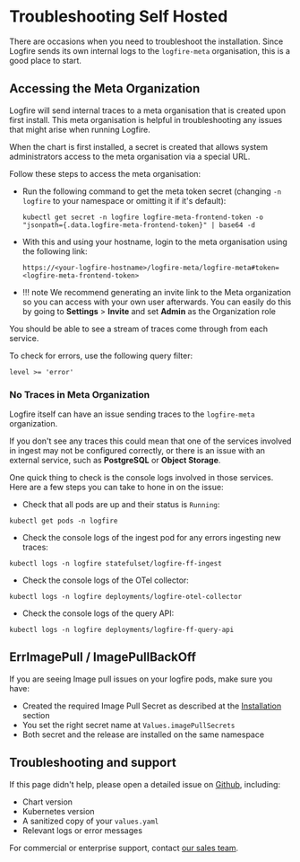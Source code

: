 # Troubleshooting Self Hosted

There are occasions when you need to troubleshoot the installation.  Since Logfire sends its own internal logs to the `logfire-meta` organisation, this is a good place to start.

## Accessing the Meta Organization

Logfire will send internal traces to a meta organisation that is created upon first install.   This meta organisation is helpful in troubleshooting any issues that might arise when running Logfire.

When the chart is first installed, a secret is created that allows system administrators access to the meta organisation via a special URL.

Follow these steps to access the meta organisation:

* Run the following command to get the meta token secret (changing `-n logfire` to your namespace or omitting it if it's default):
  ```
  kubectl get secret -n logfire logfire-meta-frontend-token -o "jsonpath={.data.logfire-meta-frontend-token}" | base64 -d
  ```
* With this and using your hostname, login to the meta organisation using the following link:
  ```
  https://<your-logfire-hostname>/logfire-meta/logfire-meta#token=<logfire-meta-frontend-token>
  ```

* !!! note
    We recommend generating an invite link to the Meta organization so you can access with your own user afterwards.
    You can easily do this by going to **Settings** > **Invite** and set **Admin** as the Organization role

You should be able to see a stream of traces come through from each service.

To check for errors, use the following query filter:

```
level >= 'error'
```

### No Traces in Meta Organization

Logfire itself can have an issue sending traces to the `logfire-meta` organization.

If you don't see any traces this could mean that one of the services involved in ingest may not be configured correctly, or there is an issue with an external service, such as **PostgreSQL** or **Object Storage**.

One quick thing to check is the console logs involved in those services.  Here are a few steps you can take to hone in on the issue:

* Check that all pods are up and their status is `Running`:
 ```
 kubectl get pods -n logfire
 ```
* Check the console logs of the ingest pod for any errors ingesting new traces:
 ```
 kubectl logs -n logfire statefulset/logfire-ff-ingest
 ```
* Check the console logs of the OTel collector:
 ```
 kubectl logs -n logfire deployments/logfire-otel-collector
 ```
* Check the console logs of the query API:
 ```
 kubectl logs -n logfire deployments/logfire-ff-query-api
 ```

## ErrImagePull / ImagePullBackOff

If you are seeing Image pull issues on your logfire pods, make sure you have:

* Created the required Image Pull Secret as described at the [Installation](./installation.md#image-pull-secrets_1) section
* You set the right secret name at `Values.imagePullSecrets`
* Both secret and the release are installed on the same namespace


## Troubleshooting and support

If this page didn't help, please open a detailed issue on [Github](https://github.com/pydantic/logfire-helm-chart/issues), including:

* Chart version
* Kubernetes version
* A sanitized copy of your ```values.yaml```
* Relevant logs or error messages

For commercial or enterprise support, contact [our sales team](mailto:sales@pydantic.dev).
